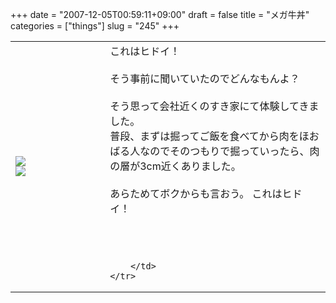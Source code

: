 +++
date = "2007-12-05T00:59:11+09:00"
draft = false
title = "メガ牛丼"
categories = ["things"]
slug = "245"
+++

<table width="100%">
	<tr>
		<td width="30%" valign="middle">
			<img src="https://keruru.net/images/4755794f4e7b6-071127-192729.jpg" border="0" />
			<br />
			<img src="https://keruru.net/images/4755794fb8544-071127-193152.jpg" border="0" />
		</td>
		<td width="70%" valign="middle">
			これはヒドイ！<br />
<br />
そう事前に聞いていたのでどんなもんよ？<br />
<br />
そう思って会社近くのすき家にて体験してきました。<br />
普段、まずは掘ってご飯を食べてから肉をほおばる人なのでそのつもりで掘っていったら、肉の層が3cm近くありました。<br />
<br />
あらためてボクからも言おう。 これはヒドイ！<br />
<br />
<br />
<br />

		</td>
	</tr>
</table>

